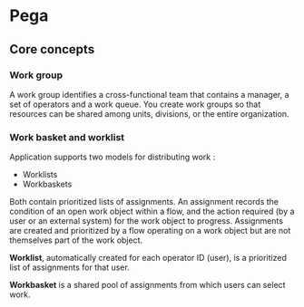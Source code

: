 # Pega

## Core concepts

### Work group

A work group identifies a cross-functional team that contains a manager, a set of operators and a work queue.
You create work groups so that resources can be shared among units, divisions, or the entire organization.

### Work basket and worklist

Application supports two models for distributing work : 
* Worklists
* Workbaskets

Both contain prioritized lists of assignments.
An assignment records the condition of an open work object within a flow, and the action required (by a user or an external system) for the work object to progress.
Assignments are created and prioritized by a flow operating on a work object but are not themselves part of the work object.

**Worklist**, automatically created for each operator ID (user), is a prioritized list of assignments for that user. 

**Workbasket** is a shared pool of assignments from which users can select work.
